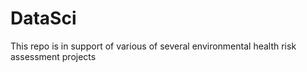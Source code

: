 # DataSci
This repo is in support of various of several environmental health risk assessment projects
